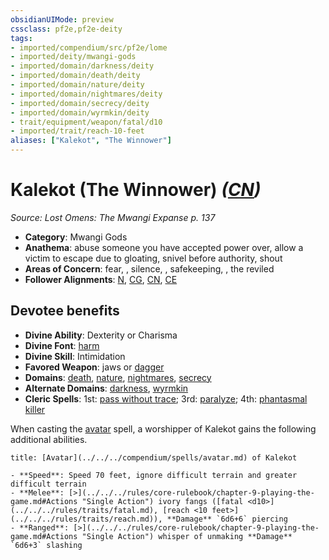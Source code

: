 ```yaml
---
obsidianUIMode: preview
cssclass: pf2e,pf2e-deity
tags:
- imported/compendium/src/pf2e/lome
- imported/deity/mwangi-gods
- imported/domain/darkness/deity
- imported/domain/death/deity
- imported/domain/nature/deity
- imported/domain/nightmares/deity
- imported/domain/secrecy/deity
- imported/domain/wyrmkin/deity
- trait/equipment/weapon/fatal/d10
- imported/trait/reach-10-feet
aliases: ["Kalekot", "The Winnower"]
---
```

# Kalekot (The Winnower) *([CN](chaotic-neutral-b1.md))*  
*Source: Lost Omens: The Mwangi Expanse p. 137*  

- **Category**: Mwangi Gods
- **Anathema**: abuse someone you have accepted power over, allow a victim to escape due to gloating, snivel before authority, shout
- **Areas of Concern**: fear, , silence, , safekeeping, , the reviled
- **Follower Alignments**: [N](neutral-b1.md), [CG](chaotic-good-b1.md), [CN](chaotic-neutral-b1.md), [CE](chaotic-evil-b1.md)

## Devotee benefits

- **Divine Ability**: Dexterity or Charisma
- **Divine Font**: [harm](../../spells/harm.md)
- **Divine Skill**: Intimidation
- **Favored Weapon**: jaws or [dagger](../../equipment/items/dagger.md)
- **Domains**: [death](../domains.md#Death), [nature](../domains.md#Nature), [nightmares](../domains.md#Nightmares), [secrecy](../domains.md#Secrecy)
- **Alternate Domains**: [darkness](../domains.md#Darkness), [wyrmkin](../domains.md#Wyrmkin)
- **Cleric Spells**: 1st: [pass without trace](../../spells/pass-without-trace.md); 3rd: [paralyze](../../spells/paralyze.md); 4th: [phantasmal killer](../../spells/phantasmal-killer.md)

When casting the [avatar](../../spells/avatar.md) spell, a worshipper of Kalekot gains the following additional abilities.

```ad-embed-avatar
title: [Avatar](../../../compendium/spells/avatar.md) of Kalekot

- **Speed**: Speed 70 feet, ignore difficult terrain and greater difficult terrain
- **Melee**: [>](../../../rules/core-rulebook/chapter-9-playing-the-game.md#Actions "Single Action") ivory fangs ([fatal <d10>](../../../rules/traits/fatal.md), [reach <10 feet>](../../../rules/traits/reach.md)), **Damage** `6d6+6` piercing
- **Ranged**: [>](../../../rules/core-rulebook/chapter-9-playing-the-game.md#Actions "Single Action") whisper of unmaking **Damage** `6d6+3` slashing
```
